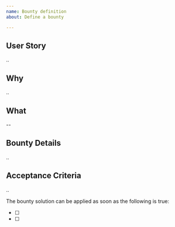 ```yaml
---
name: Bounty definition
about: Define a bounty

---
```


## User Story

..

## Why

..

## What

--

## Bounty Details

..

## Acceptance Criteria

..

The bounty solution can be applied as soon as the following is true:

- [ ]
- [ ]
